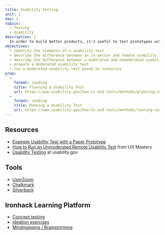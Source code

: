 ```yaml
---
title: Usability Testing
unit: 1
day: 2
topics:
  - Testing
  - Usability
description: |
  In order to build better products, it's useful to test prototypes with potential users to identify opportunities to improve our designs before investing in full production.
objectives:
  - identify the elements of a usability test
  - describe the difference between an in-person and remote usability test
  - describe the difference between a moderated and unmoderated usability test
  - prepare a moderated usability test
  - run a moderated usability test based on scenarios
prep:
  -
    format: reading
    title: Planning a Usability Test
    url: https://www.usability.gov/how-to-and-tools/methods/planning-usability-testing.html
  -
    format: reading
    title: Running a Usability Test
    url: https://www.usability.gov/how-to-and-tools/methods/running-usability-tests.html
---
```




Resources
---------

- [Example Usability Test with a Paper Prototype](https://www.youtube.com/watch?v=9wQkLthhHKA)
- [How to Run an Unmoderated Remote Usability Test](https://www.youtube.com/watch?v=vthW7mmn854) from UX Mastery
- [Usability Testing](https://www.usability.gov/how-to-and-tools/methods/usability-testing.html) at usability.gov


Tools
-----

- [UserZoom](https://www.userzoom.com)
- [Chalkmark](https://www.optimalworkshop.com/chalkmark)
- [Silverback](https://silverbackapp.com)


Ironhack Learning Platform
--------------------------

- [Concept testing](http://learn.ironhack.com/#/learning_unit/7024)
- [Ideation exercises](http://learn.ironhack.com/#/learning_unit/7023)
- [Mindmapping / Brainstorming](http://learn.ironhack.com/#/learning_unit/7020)
